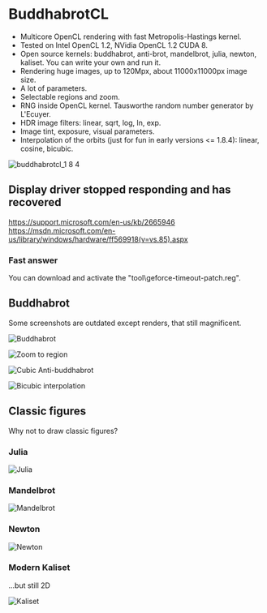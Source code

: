 # BuddhabrotCL

- Multicore OpenCL rendering with fast Metropolis-Hastings kernel.
- Tested on Intel OpenCL 1.2, NVidia OpenCL 1.2 CUDA 8.
- Open source kernels: buddhabrot, anti-brot, mandelbrot, julia, newton, kaliset. You can write your own and run it.
- Rendering huge images, up to 120Mpx, about 11000x11000px image size.
- A lot of parameters.
- Selectable regions and zoom.
- RNG inside OpenCL kernel. Tausworthe random number generator by L'Ecuyer.
- HDR image filters: linear, sqrt, log, ln, exp.
- Image tint, exposure, visual parameters.
- Interpolation of the orbits (just for fun in early versions <= 1.8.4): linear, cosine, bicubic.

![buddhabrotcl_1 8 4](https://cloud.githubusercontent.com/assets/11328666/24295272/faf58216-10aa-11e7-9da3-79591a30aae3.jpg)


## Display driver stopped responding and has recovered

https://support.microsoft.com/en-us/kb/2665946<br/>
https://msdn.microsoft.com/en-us/library/windows/hardware/ff569918(v=vs.85).aspx

### Fast answer

You can download and activate the "tool\geforce-timeout-patch.reg".


## Buddhabrot

Some screenshots are outdated except renders, that still magnificent.

![Buddhabrot](https://cloud.githubusercontent.com/assets/11328666/16513624/ddb64a4a-3f6e-11e6-8caa-8b8baac8a2a2.jpg)

![Zoom to region](https://cloud.githubusercontent.com/assets/11328666/16513633/f04544cc-3f6e-11e6-9942-454b540f9a82.jpg)

![Cubic Anti-buddhabrot](https://cloud.githubusercontent.com/assets/11328666/16513638/f55b4772-3f6e-11e6-8e75-fc8b3538a050.jpg)

![Bicubic interpolation](https://cloud.githubusercontent.com/assets/11328666/16513641/f9b44ce2-3f6e-11e6-8ada-915e37c4be15.jpg)


## Classic figures

Why not to draw classic figures?

### Julia

![Julia](https://img-fotki.yandex.ru/get/26439/97637398.e/0_e1f20_104ef6b_orig.jpg)

### Mandelbrot

![Mandelbrot](https://img-fotki.yandex.ru/get/60682/97637398.e/0_e1f22_9597831a_orig.jpg)

### Newton

![Newton](https://img-fotki.yandex.ru/get/120031/97637398.e/0_e1f23_4e45caa_orig.jpg)

### Modern Kaliset

...but still 2D

![Kaliset](https://img-fotki.yandex.ru/get/96932/97637398.e/0_e1f21_f8931d10_orig.jpg)
